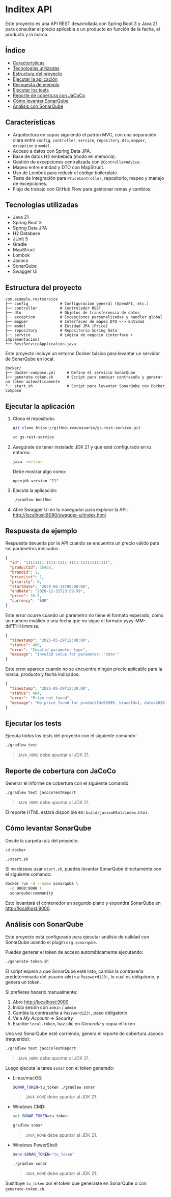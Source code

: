 # Inditex API

Este proyecto es una API REST desarrollada con Spring Boot 3 y Java 21 para consultar el precio aplicable a un producto en función de la fecha, el producto y la marca.

## Índice

- [Características](#características)
- [Tecnologías utilizadas](#tecnologías-utilizadas)
- [Estructura del proyecto](#estructura-del-proyecto)
- [Ejecutar la aplicación](#ejecutar-la-aplicación)
- [Respuesta de ejemplo](#respuesta-de-ejemplo)
- [Ejecutar los tests](#ejecutar-los-tests)
- [Reporte de cobertura con JaCoCo](#reporte-de-cobertura-con-jacoco)
- [Cómo levantar SonarQube](#cómo-levantar-sonarqube)
- [Análisis con SonarQube](#análisis-con-sonarqube)

## Características

- Arquitectura en capas siguiendo el patrón MVC, con una separación clara entre `config`, `controller`, `service`, `repository`, `dto`, `mapper`, `exception` y `model`.
- Acceso a datos con Spring Data JPA.
- Base de datos H2 embebida (modo en memoria).
- Gestión de excepciones centralizada con `@ControllerAdvice`.
- Mapeo entre entidad y DTO con MapStruct.
- Uso de Lombok para reducir el código boilerplate.
- Tests de integración para `PriceController`, repositorio, mapeo y manejo de excepciones.
- Flujo de trabajo con GitHub Flow para gestionar ramas y cambios.

## Tecnologías utilizadas

- Java 21
- Spring Boot 3
- Spring Data JPA
- H2 Database
- JUnit 5
- Gradle
- MapStruct
- Lombok
- Jacoco
- SonarQube
- Swagger UI

## Estructura del proyecto

```
com.example.restservice
├── config              # Configuración general (OpenAPI, etc.)
├── controller          # Controlador REST
├── dto                 # Objetos de transferencia de datos
├── exception           # Excepciones personalizadas y handler global
├── mapper              # Interfaces de mapeo DTO <-> Entidad
├── model               # Entidad JPA (Price)
├── repository          # Repositorio Spring Data
├── service             # Lógica de negocio (interface + implementación)
└── RestServiceApplication.java
```

Este proyecto incluye un entorno Docker básico para levantar un servidor de SonarQube en local.

```
docker/
├── docker-compose.yml     # Define el servicio SonarQube
├── generate-token.sh      # Script para cambiar contraseña y generar un token automáticamente
└── start.sh               # Script para levantar SonarQube con Docker Compose
```

## Ejecutar la aplicación

1. Clona el repositorio:
   ```bash
   git clone https://github.com/usuario/gs-rest-service.git
   ```

   ```bash
   cd gs-rest-service
   ```

2. Asegúrate de tener instalado JDK 21 y que esté configurado en tu entorno:
   ```bash
   java -version
   ```
   Debe mostrar algo como:
   ```
   openjdk version "21"
   ```

3. Ejecuta la aplicación:
   ```bash
   ./gradlew bootRun
   ```

4. Abre Swagger UI en tu navegador para explorar la API: [http://localhost:8080/swagger-ui/index.html](http://localhost:8080/swagger-ui/index.html)

## Respuesta de ejemplo

Respuesta devuelta por la API cuando se encuentra un precio válido para los parámetros indicados.

```json
{
  "id": "11111111-1111-1111-1111-111111111111",
  "productId": 35455,
  "brandId": 1,
  "priceList": 1,
  "priority": 0,
  "startDate": "2020-06-14T00:00:00",
  "endDate": "2020-12-31T23:59:59",
  "price": 35.5,
  "currency": "EUR"
}
```

Este error ocurre cuando un parámetro no tiene el formato esperado, como un número inválido o una fecha que no sigue el formato yyyy-MM-dd'T'HH:mm:ss.

```json
{
  "timestamp": "2025-05-29T12:00:00",
  "status": 400,
  "error": "Invalid parameter type",
  "message": "Invalid value for parameter: 'date'"
}
```

Este error aparece cuando no se encuentra ningún precio aplicable para la marca, producto y fecha indicados.

```json
{
  "timestamp": "2025-05-29T12:30:00",
  "status": 404,
  "error": "Price not found",
  "message": "No price found for productId=99999, brandId=1, date=2020-06-14T10:00"
}
```

## Ejecutar los tests

Ejecuta todos los tests del proyecto con el siguiente comando:

```bash
./gradlew test
```

> `JAVA_HOME` debe apuntar al JDK 21.

## Reporte de cobertura con JaCoCo

Generar el informe de cobertura con el siguiente comando:

```bash
./gradlew test jacocoTestReport
```

> `JAVA_HOME` debe apuntar al JDK 21.

El reporte HTML estará disponible en:
`build/jacocoHtml/index.html`.

## Cómo levantar SonarQube

Desde la carpeta raíz del proyecto:

```bash
cd docker
```

```bash
./start.sh
```

Si no deseas usar `start.sh`, puedes levantar SonarQube directamente con el siguiente comando:

```bash
docker run -d --name sonarqube \
  -p 9000:9000 \
  sonarqube:community
```

Esto levantará el contenedor en segundo plano y expondrá SonarQube en [http://localhost:9000](http://localhost:9000).

## Análisis con SonarQube

Este proyecto está configurado para ejecutar análisis de calidad con SonarQube usando el plugin `org.sonarqube`.

Puedes generar el token de acceso automáticamente ejecutando:

```bash
./generate-token.sh
```

El script espera a que SonarQube esté listo, cambia la contraseña predeterminada del usuario `admin` a `Password123!`, lo cual es obligatorio, y genera un token.

Si prefieres hacerlo manualmente:

1. Abre [http://localhost:9000](http://localhost:9000)
2. Inicia sesión con `admin` / `admin`
3. Cambia la contraseña a `Password123!`, paso obligatorio
4. Ve a *My Account → Security*
5. Escribe `local-token`, haz clic en *Generate* y copia el token

Una vez SonarQube esté corriendo, genera el reporte de cobertura Jacoco (requerido):

```bash
./gradlew test jacocoTestReport
```

> `JAVA_HOME` debe apuntar al JDK 21.

Luego ejecuta la tarea `sonar` con el token generado:

- Linux/macOS:

  ```bash
  SONAR_TOKEN=tu_token ./gradlew sonar
  ```

  > `JAVA_HOME` debe apuntar al JDK 21.

- Windows CMD:

  ```cmd
  set SONAR_TOKEN=tu_token
  ```

  ```cmd
  gradlew sonar
  ```

  > `JAVA_HOME` debe apuntar al JDK 21.

- Windows PowerShell:

  ```powershell
  $env:SONAR_TOKEN="tu_token"
  ```

  ```powershell
  ./gradlew sonar
  ```

  > `JAVA_HOME` debe apuntar al JDK 21.

Sustituye `tu_token` por el token que generaste en SonarQube o con `generate-token.sh`.
